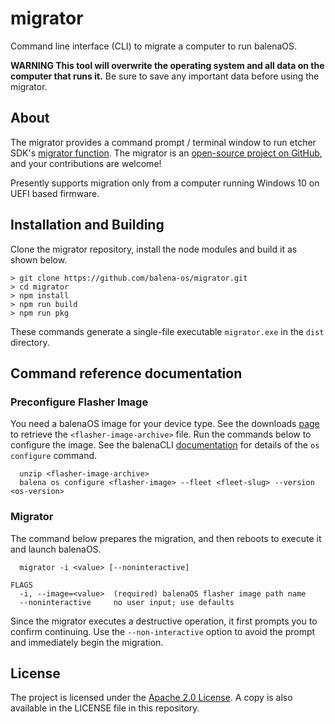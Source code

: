 # migrator

Command line interface (CLI) to migrate a computer to run balenaOS.

**WARNING This tool will overwrite the operating system and all data on the computer that runs it.** Be sure to save any important data before using the migrator.

## About

The migrator provides a command prompt / terminal window to run etcher SDK's [migrator function](https://github.com/balena-io-modules/etcher-sdk/tree/master/lib/migrator). The migrator is an [open-source project on
GitHub](https://github.com/balena-os/migrator/), and your contributions are welcome!

Presently supports migration only from a computer running Windows 10 on UEFI based firmware.

## Installation and Building

Clone the migrator repository, install the node modules and build it as shown below.

```
> git clone https://github.com/balena-os/migrator.git
> cd migrator
> npm install
> npm run build
> npm run pkg
```
These commands generate a single-file executable `migrator.exe` in the `dist` directory.

## Command reference documentation
### Preconfigure Flasher Image
You need a balenaOS image for your device type. See the downloads [page](https://www.balena.io/os) to retrieve the `<flasher-image-archive>` file. Run the commands below to configure the image. See the balenaCLI [documentation](https://docs.balena.io/reference/balena-cli/#os-configure-image) for details of the `os configure` command.

```
  unzip <flasher-image-archive>
  balena os configure <flasher-image> --fleet <fleet-slug> --version <os-version>
```

### Migrator
The command below prepares the migration, and then reboots to execute it and launch balenaOS.
```
  migrator -i <value> [--noninteractive]

FLAGS
  -i, --image=<value>  (required) balenaOS flasher image path name
  --noninteractive     no user input; use defaults
```
Since the migrator executes a destructive operation, it first prompts you to confirm continuing. Use the `--non-interactive` option to avoid the prompt and immediately begin the migration.

## License

The project is licensed under the [Apache 2.0 License](https://www.apache.org/licenses/LICENSE-2.0).
A copy is also available in the LICENSE file in this repository.
